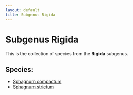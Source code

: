 ```yaml
---
layout: default
title: Subgenus Rigida
---
```


# Subgenus Rigida

This is the collection of species from the **Rigida** subgenus.

## Species:
- [Sphagnum compactum](./Sphagnum%20compactum/)
- [Sphagnum strictum](./Sphagnum%20strictum/)
